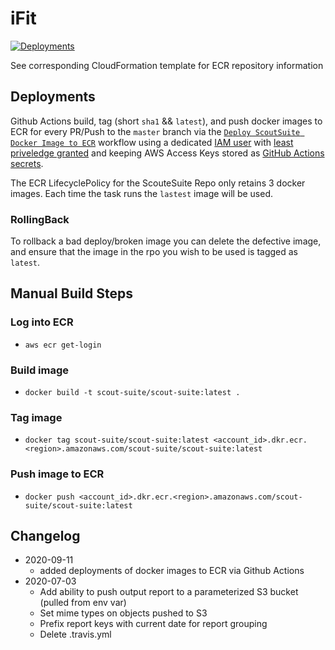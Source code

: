 # iFit

[![Deployments](https://github.com/ifit/ScoutSuite/workflows/Deploy%20ScoutSuite%20Docker%20Image%20to%20ECR/badge.svg)](https://github.com/ifit/ScoutSuite/actions?query=workflow%3A%22Build%20and%20Push%20Docker%20Images%20to%20ECR%22)

See corresponding CloudFormation template for ECR repository information

## Deployments

Github Actions build, tag (short `sha1` && `latest`), and push docker images to ECR for every PR/Push to the `master` branch via the [`Deploy ScoutSuite Docker Image to ECR`](../.ScoutSuite/.github/workflows/deploy.yml) workflow using a dedicated [IAM user](https://docs.aws.amazon.com/IAM/latest/UserGuide/best-practices.html#create-iam-users) with [least priveledge granted](https://docs.aws.amazon.com/IAM/latest/UserGuide/best-practices.html#grant-least-privilege) and keeping AWS Access Keys stored as [GitHub Actions secrets](https://help.github.com/en/actions/automating-your-workflow-with-github-actions/creating-and-using-encrypted-secrets).

The ECR LifecyclePolicy for the ScouteSuite Repo only retains 3 docker images. Each time the task runs the `lastest` image will be used.

### RollingBack

To rollback a bad deploy/broken image you can delete the defective image, and ensure that the image in the rpo you wish to be used is tagged as `latest`.

## Manual Build Steps

### Log into ECR

* `aws ecr get-login`

### Build image

* `docker build -t scout-suite/scout-suite:latest .`

### Tag image

* `docker tag scout-suite/scout-suite:latest <account_id>.dkr.ecr.<region>.amazonaws.com/scout-suite/scout-suite:latest`

### Push image to ECR

* `docker push <account_id>.dkr.ecr.<region>.amazonaws.com/scout-suite/scout-suite:latest`

## Changelog
* 2020-09-11
  * added deployments of docker images to ECR via Github Actions
* 2020-07-03
  * Add ability to push output report to a parameterized S3 bucket (pulled from env var)
  * Set mime types on objects pushed to S3
  * Prefix report keys with current date for report grouping
  * Delete .travis.yml
